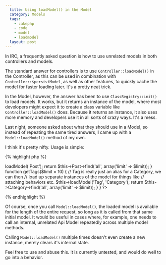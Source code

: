 ```yaml
---
  title: Using loadModel() in the Model
  category: Models
  tags:
    - cakephp
    - code
    - model
    - loadmodel
  layout: post
---
```


In IRC, a frequently asked question is how to use unrelated models in both controllers and models.

The standard answer for controllers is to use `Controller::loadModel()` in the Controller, as this can be used in combination with `Controller::$persistModel`, as well as other features, to quickly cache the model for faster loading later. It's a pretty neat trick.

In the Model, however, the answer has been to use `ClassRegistry::init()` to load models. It works, but it returns an instance of the model, where most developers might expect it to create a class variable like `Controller::loadModel()` does. Because it returns an instance, it also uses more memory and developers use it in all sorts of crazy ways. It's a mess.

Last night, someone asked about what they should use in a Model, so instead of repeating the same tired answers, I came up with a `Model::loadModel()` method of my own.

<script src="http://gist.github.com/611033.js?file=app_model.php"></script>

I think it's pretty nifty. Usage is simple:

{% highlight php %}
<?php
class User extends AppModel {
    
    function getPosts($limit = 10) {
        $this->loadModel('Post');
        return $this->Post->find('all', array('limit' => $limit));
    }

    function getTags($limit = 10) {
        // Tag is really just an alias for a Category, we can then 
        // load up separate instances of the model for things like
        // attaching behaviors etc.
        $this->loadModel('Tag', 'Category');
        return $this->Category->find('all', array('limit' => $limit));
    }

}
?>
{% endhighlight %}

Of course, once you call `Model::loadModel()`, the loaded model is available for the length of the entire request, so long as it is called from that same initial model. It would be useful in cases where, for example, one needs to call an internal, unrelated Api Model repeatedly across multiple model methods.

Calling `Model::loadModel()` multiple times doesn't even create a new instance, merely clears it's internal state.

Feel free to use and abuse this. It is currently untested, and would do well to go into a behavior.